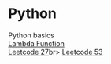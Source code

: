 # Python
Python basics <br>
 [Lambda Function]( https://github.com/sakshibansalsb/Python/blob/main/main/Lambda_Function.py)<br>
 [Leetcode 27](https://github.com/sakshibansalsb/Python/blob/main/main/for.py)br>
 [Leetcode 53](https://github.com/sakshibansalsb/Python/blob/main/main/function.py)<br>
 
 
 
 
 
 

 
